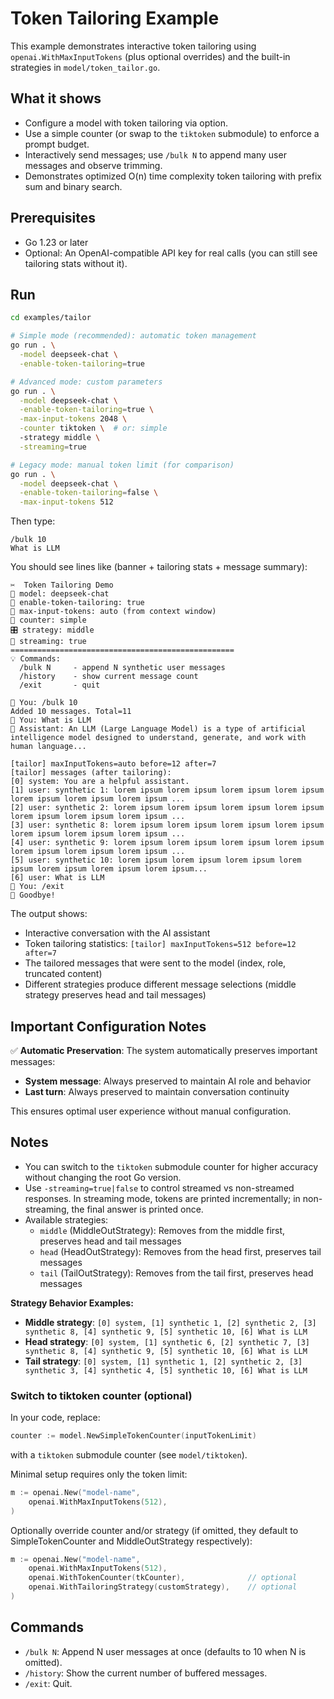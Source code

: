 # Token Tailoring Example

This example demonstrates interactive token tailoring using `openai.WithMaxInputTokens` (plus optional overrides) and the built-in strategies in `model/token_tailor.go`.

## What it shows

- Configure a model with token tailoring via option.
- Use a simple counter (or swap to the `tiktoken` submodule) to enforce a prompt budget.
- Interactively send messages; use `/bulk N` to append many user messages and observe trimming.
- Demonstrates optimized O(n) time complexity token tailoring with prefix sum and binary search.

## Prerequisites

- Go 1.23 or later
- Optional: An OpenAI-compatible API key for real calls (you can still see tailoring stats without it).

## Run

```bash
cd examples/tailor

# Simple mode (recommended): automatic token management
go run . \
  -model deepseek-chat \
  -enable-token-tailoring=true

# Advanced mode: custom parameters
go run . \
  -model deepseek-chat \
  -enable-token-tailoring=true \
  -max-input-tokens 2048 \
  -counter tiktoken \  # or: simple
  -strategy middle \
  -streaming=true

# Legacy mode: manual token limit (for comparison)
go run . \
  -model deepseek-chat \
  -enable-token-tailoring=false \
  -max-input-tokens 512
```

Then type:

```
/bulk 10
What is LLM
```

You should see lines like (banner + tailoring stats + message summary):

```
✂️  Token Tailoring Demo
🧩 model: deepseek-chat
🔧 enable-token-tailoring: true
🔢 max-input-tokens: auto (from context window)
🧮 counter: simple
🎛️ strategy: middle
📡 streaming: true
==================================================
💡 Commands:
  /bulk N     - append N synthetic user messages
  /history    - show current message count
  /exit       - quit

👤 You: /bulk 10
Added 10 messages. Total=11
👤 You: What is LLM
🤖 Assistant: An LLM (Large Language Model) is a type of artificial intelligence model designed to understand, generate, and work with human language...

[tailor] maxInputTokens=auto before=12 after=7
[tailor] messages (after tailoring):
[0] system: You are a helpful assistant.
[1] user: synthetic 1: lorem ipsum lorem ipsum lorem ipsum lorem ipsum lorem ipsum lorem ipsum lorem ipsum ...
[2] user: synthetic 2: lorem ipsum lorem ipsum lorem ipsum lorem ipsum lorem ipsum lorem ipsum lorem ipsum ...
[3] user: synthetic 8: lorem ipsum lorem ipsum lorem ipsum lorem ipsum lorem ipsum lorem ipsum lorem ipsum ...
[4] user: synthetic 9: lorem ipsum lorem ipsum lorem ipsum lorem ipsum lorem ipsum lorem ipsum lorem ipsum ...
[5] user: synthetic 10: lorem ipsum lorem ipsum lorem ipsum lorem ipsum lorem ipsum lorem ipsum lorem ipsum...
[6] user: What is LLM
👤 You: /exit
👋 Goodbye!
```

The output shows:

- Interactive conversation with the AI assistant
- Token tailoring statistics: `[tailor] maxInputTokens=512 before=12 after=7`
- The tailored messages that were sent to the model (index, role, truncated content)
- Different strategies produce different message selections (middle strategy preserves head and tail messages)

## Important Configuration Notes

✅ **Automatic Preservation**: The system automatically preserves important messages:

- **System message**: Always preserved to maintain AI role and behavior
- **Last turn**: Always preserved to maintain conversation continuity

This ensures optimal user experience without manual configuration.

## Notes

- You can switch to the `tiktoken` submodule counter for higher accuracy without changing the root Go version.
- Use `-streaming=true|false` to control streamed vs non-streamed responses. In streaming mode, tokens are printed incrementally; in non-streaming, the final answer is printed once.
- Available strategies:
  - `middle` (MiddleOutStrategy): Removes from the middle first, preserves head and tail messages
  - `head` (HeadOutStrategy): Removes from the head first, preserves tail messages
  - `tail` (TailOutStrategy): Removes from the tail first, preserves head messages

**Strategy Behavior Examples:**

- **Middle strategy**: `[0] system, [1] synthetic 1, [2] synthetic 2, [3] synthetic 8, [4] synthetic 9, [5] synthetic 10, [6] What is LLM`
- **Head strategy**: `[0] system, [1] synthetic 6, [2] synthetic 7, [3] synthetic 8, [4] synthetic 9, [5] synthetic 10, [6] What is LLM`
- **Tail strategy**: `[0] system, [1] synthetic 1, [2] synthetic 2, [3] synthetic 3, [4] synthetic 4, [5] synthetic 10, [6] What is LLM`

### Switch to tiktoken counter (optional)

In your code, replace:

```go
counter := model.NewSimpleTokenCounter(inputTokenLimit)
```

with a `tiktoken` submodule counter (see `model/tiktoken`).

Minimal setup requires only the token limit:

```go
m := openai.New("model-name",
    openai.WithMaxInputTokens(512),
)
```

Optionally override counter and/or strategy (if omitted, they default to SimpleTokenCounter and MiddleOutStrategy respectively):

```go
m := openai.New("model-name",
    openai.WithMaxInputTokens(512),
    openai.WithTokenCounter(tkCounter),              // optional
    openai.WithTailoringStrategy(customStrategy),    // optional
)
```

## Commands

- `/bulk N`: Append N user messages at once (defaults to 10 when N is omitted).
- `/history`: Show the current number of buffered messages.
- `/exit`: Quit.
